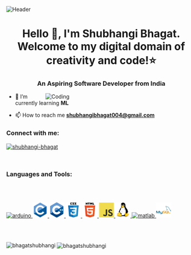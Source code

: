 ![Header](https://user-images.githubusercontent.com/65373279/148280039-301b677b-74e7-49f8-af75-15e7c9253d74.png)

<h1 align="center">Hello 👋, I'm Shubhangi Bhagat. Welcome to my digital domain of creativity and code!⭐</h1>
<h3 align="center">An Aspiring Software Developer from India</h3>
<img align="right" alt="Coding" width="400" src="https://img.freepik.com/free-vector/programmer-working-with-cms_52683-23279.jpg?t=st=1719135131~exp=1719138731~hmac=ddbc99726c2d3129e8585a66316f9112814d5ba7290bd2a24be7ff5ed0fe2592&w=740">

- 🌱 I’m currently learning **ML**

- 📫 How to reach me **shubhangibhagat004@gmail.com**

<h3 align="left">Connect with me:</h3>
<p align="left">
<a href="https://linkedin.com/in/shubhangi-bhagat" target="blank"><img align="center" src="https://raw.githubusercontent.com/rahuldkjain/github-profile-readme-generator/master/src/images/icons/Social/linked-in-alt.svg" alt="shubhangi-bhagat" height="30" width="40" /></a>
</p>

<br>
<h3 align="left">Languages and Tools:</h3>
<br><br>
<p align="left"> <a href="https://www.arduino.cc/" target="_blank" rel="noreferrer"> <img src="https://cdn.worldvectorlogo.com/logos/arduino-1.svg" alt="arduino" width="40" height="40"/> </a> <a href="https://www.cprogramming.com/" target="_blank" rel="noreferrer"> <img src="https://raw.githubusercontent.com/devicons/devicon/master/icons/c/c-original.svg" alt="c" width="40" height="40"/> </a> <a href="https://www.w3schools.com/cpp/" target="_blank" rel="noreferrer"> <img src="https://raw.githubusercontent.com/devicons/devicon/master/icons/cplusplus/cplusplus-original.svg" alt="cplusplus" width="40" height="40"/> </a> <a href="https://www.w3schools.com/css/" target="_blank" rel="noreferrer"> <img src="https://raw.githubusercontent.com/devicons/devicon/master/icons/css3/css3-original-wordmark.svg" alt="css3" width="40" height="40"/> </a> <a href="https://www.w3.org/html/" target="_blank" rel="noreferrer"> <img src="https://raw.githubusercontent.com/devicons/devicon/master/icons/html5/html5-original-wordmark.svg" alt="html5" width="40" height="40"/> </a> <a href="https://developer.mozilla.org/en-US/docs/Web/JavaScript" target="_blank" rel="noreferrer"> <img src="https://raw.githubusercontent.com/devicons/devicon/master/icons/javascript/javascript-original.svg" alt="javascript" width="40" height="40"/> </a> <a href="https://www.linux.org/" target="_blank" rel="noreferrer"> <img src="https://raw.githubusercontent.com/devicons/devicon/master/icons/linux/linux-original.svg" alt="linux" width="40" height="40"/> </a> <a href="https://www.mathworks.com/" target="_blank" rel="noreferrer"> <img src="https://upload.wikimedia.org/wikipedia/commons/2/21/Matlab_Logo.png" alt="matlab" width="40" height="40"/> </a> <a href="https://www.mysql.com/" target="_blank" rel="noreferrer"> <img src="https://raw.githubusercontent.com/devicons/devicon/master/icons/mysql/mysql-original-wordmark.svg" alt="mysql" width="40" height="40"/> </a> </p>
<br><br>
<p><img align="left" src="https://github-readme-stats.vercel.app/api/top-langs?username=bhagatshubhangi&show_icons=true&locale=en&layout=compact" alt="bhagatshubhangi" /></p>

<p>&nbsp;<img align="center" src="https://github-readme-stats.vercel.app/api?username=bhagatshubhangi&show_icons=true&locale=en" alt="bhagatshubhangi" /></p>
